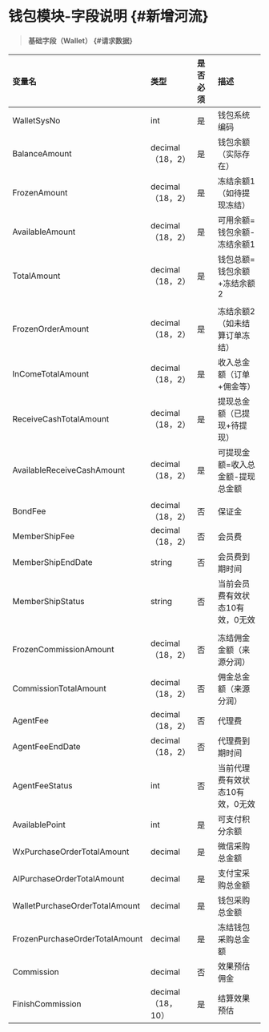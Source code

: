 # 钱包模块-字段说明 {#新增河流}

> #### 基础字段（Wallet） {#请求数据}

| 变量名 | 类型 | 是否必须 | 描述 |
| :--- | :--- | :--- | :--- |
| WalletSysNo | int | 是 | 钱包系统编码 |
| BalanceAmount | decimal（18，2） | 是 | 钱包余额（实际存在） |
| FrozenAmount | decimal（18，2） | 是 | 冻结余额1（如待提现冻结） |
| AvailableAmount | decimal（18，2） | 是 | 可用余额=钱包余额-冻结余额1 |
| TotalAmount | decimal（18，2） | 是 | 钱包总额=钱包余额+冻结余额2 |
|  |  |  |  |  
| FrozenOrderAmount | decimal（18，2） | 是 | 冻结余额2（如未结算订单冻结） |
| InComeTotalAmount | decimal（18，2） | 是 | 收入总金额（订单+佣金等） |
| ReceiveCashTotalAmount | decimal（18，2） | 是 | 提现总金额（已提现+待提现） |
| AvailableReceiveCashAmount | decimal（18，2） | 是 | 可提现金额=收入总金额-提现总金额 |
|  |  |  |  |
| BondFee | decimal（18，2） | 否 | 保证金 |
| MemberShipFee | decimal（18，2） | 否 | 会员费 |
| MemberShipEndDate | string | 否 | 会员费到期时间 |
| MemberShipStatus | string | 否 | 当前会员费有效状态10有效，0无效 |
|  |  |  |  |
| FrozenCommissionAmount | decimal（18，2） | 否 | 冻结佣金金额（来源分润） |
| CommissionTotalAmount | decimal（18，2） | 否 | 佣金总金额（来源分润） |
| AgentFee | decimal（18，2） | 否 | 代理费 |
| AgentFeeEndDate | decimal（18，2） | 否 | 代理费到期时间 |
| AgentFeeStatus | int | 否 | 当前代理费有效状态10有效，0无效 |
| AvailablePoint | int | 是 | 可支付积分余额|
| WxPurchaseOrderTotalAmount| decimal | 是 | 微信采购总金额|
| AlPurchaseOrderTotalAmount| decimal | 是 | 支付宝采购总金额|
| WalletPurchaseOrderTotalAmount| decimal | 是 | 钱包采购总金额|
| FrozenPurchaseOrderTotalAmount| decimal | 是 | 冻结钱包采购总金额|
| Commission| decimal | 否 | 效果预估佣金 |
| FinishCommission| decimal（18，10） | 是 | 结算效果预估 | 











